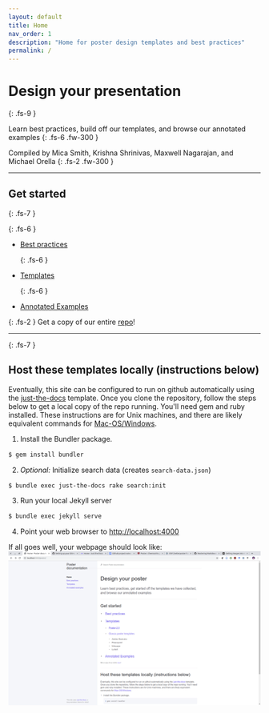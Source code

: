 ```yaml
---
layout: default
title: Home
nav_order: 1
description: "Home for poster design templates and best practices"
permalink: /
---
```


# Design your presentation
{: .fs-9 }

Learn best practices, build off our templates, and browse our annotated examples 
{: .fs-6 .fw-300 }

Compiled by Mica Smith, Krishna Shrinivas, Maxwell Nagarajan, and Michael Orella 
{: .fs-2 .fw-300 }

---
## Get started
{: .fs-7 }

  {: .fs-6 }
- [Best practices](best-practices)

  {: .fs-6 }
- [Templates](templates)

  {: .fs-6 }
- [Annotated Examples](annotated-examples)


{: .fs-2 }
Get a copy of our entire [repo](https://github.mit.edu/mit-chemecl/presentation)!

---

  {: .fs-7 }
## Host these templates locally (instructions below)

Eventually, this site can be configured to run on github automatically using the [just-the-docs](https://github.com/pmarsceill/just-the-docs) template. Once you clone
the repository, follow the steps below to get a local copy of the repo running.
You'll need gem and ruby installed. These instructions are for Unix machines,
and there are likely equivalent commands for [Mac-OS/Windows](https://help.github.com/en/articles/setting-up-your-github-pages-site-locally-with-jekyll).


1. Install the Bundler package.
```bash
$ gem install bundler
```
2. _Optional:_ Initialize search data (creates `search-data.json`)
```bash
$ bundle exec just-the-docs rake search:init
```
3. Run your local Jekyll server
```bash
$ bundle exec jekyll serve
```
4. Point your web browser to [http://localhost:4000](http://localhost:4000)

If all goes well, your webpage should look like:
![](gallery/webpage.png)

